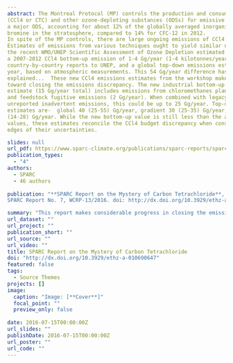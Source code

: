 ```yaml
---
abstract: The Montreal Protocol (MP) controls the production and consumption of carbon tetrachloride
(CCl4 or CTC) and other ozone-depleting substances (ODSs) for emissive uses. CCl4 is
a major ODS, accounting for about 12% of the globally averaged inorganic chlorine and
bromine in the stratosphere, compared to 14% for CFC-12 in 2012.
In spite of the MP controls, there are large ongoing emissions of CCl4 into the atmosphere.
Estimates of emissions from various techniques ought to yield similar numbers. However,
the recent WMO/UNEP Scientific Assessment of Ozone Depletion estimated
a 2007-2012 CCl4 bottom-up emission of 1-4 Gg/year (1-4 kilotonnes/year), based on
country-by-country reports to UNEP, and a global top-down emissions estimate of 57 Gg/
year, based on atmospheric measurements. This 54 Gg/year difference has not been
explained...  These new CCl4 emissions estimates from the workshop make considerable progress
toward closing the emissions discrepancy. The new industrial bottom-up emissions
estimate (15 Gg/year total) includes emissions from chloromethanes plants (13 Gg/year)
and feedstock fugitive emissions (2 Gg/year). When combined with legacy emissions and
unreported inadvertent emissions, this could be up to 25 Gg/year. Top-down emissions
estimates are-  global 40 (25-55) Gg/year, gradient 30 (25-35) Gg/year, and regional 21
(14-28) Gg/year. While the new bottom-up value is still less than the aggregated top-down
values, these estimates reconcile the CCl4 budget discrepancy when considered at the
edges of their uncertainties.

slides: null
url_pdf: https://www.sparc-climate.org/publications/sparc-reports/sparc-report-no7
publication_types:
  - "4"
authors:
  - SPARC  
  - 46 authors
   
publication: "**SPARC Report on the Mystery of Carbon Tetrachloride**, Q. Liang, P.A. Newman, S. Reimann (Eds.), 
SPARC Report No. 7, WCRP-13/2016. doi: http://dx.doi.org/10.3929/ethz-a-010690647"

summary: "This report makes considerable progress in closing the emissions discrepancy for CCl4"
url_dataset: ""
url_project: ""
publication_short: ""
url_source: ""
url_video: ""
title: SPARC Report on the Mystery of Carbon Tetrachloride
doi: "http://dx.doi.org/10.3929/ethz-a-010690647"
featured: false
tags:
  - Source Themes
projects: []
image:
  caption: "Image: [**Cover**]"
  focal_point: ""
  preview_only: false  
  
date: 2016-07-15T00:00:00Z  
url_slides: ""
publishDate: 2016-07-15T00:00:00Z
url_poster: ""
url_code: ""
---
```

